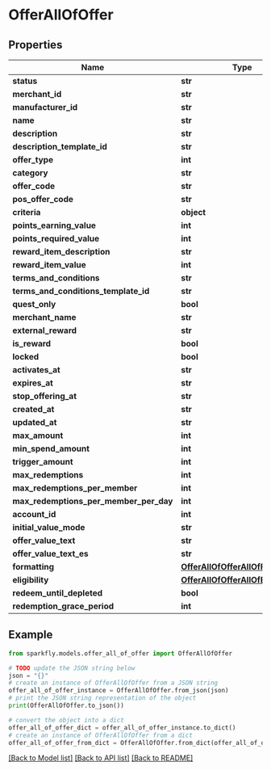 # OfferAllOfOffer


## Properties

Name | Type | Description | Notes
------------ | ------------- | ------------- | -------------
**status** | **str** |  | [optional] 
**merchant_id** | **str** |  | [optional] 
**manufacturer_id** | **str** |  | [optional] 
**name** | **str** |  | [optional] 
**description** | **str** |  | [optional] 
**description_template_id** | **str** |  | [optional] 
**offer_type** | **int** |  | [optional] 
**category** | **str** |  | [optional] 
**offer_code** | **str** |  | [optional] 
**pos_offer_code** | **str** |  | [optional] 
**criteria** | **object** |  | [optional] 
**points_earning_value** | **int** |  | [optional] 
**points_required_value** | **int** |  | [optional] 
**reward_item_description** | **str** |  | [optional] 
**reward_item_value** | **int** |  | [optional] 
**terms_and_conditions** | **str** |  | [optional] 
**terms_and_conditions_template_id** | **str** |  | [optional] 
**quest_only** | **bool** |  | [optional] 
**merchant_name** | **str** |  | [optional] 
**external_reward** | **str** |  | [optional] 
**is_reward** | **bool** |  | [optional] 
**locked** | **bool** |  | [optional] 
**activates_at** | **str** |  | [optional] 
**expires_at** | **str** |  | [optional] 
**stop_offering_at** | **str** |  | [optional] 
**created_at** | **str** |  | [optional] 
**updated_at** | **str** |  | [optional] 
**max_amount** | **int** |  | [optional] 
**min_spend_amount** | **int** |  | [optional] 
**trigger_amount** | **int** |  | [optional] 
**max_redemptions** | **int** |  | [optional] 
**max_redemptions_per_member** | **int** |  | [optional] 
**max_redemptions_per_member_per_day** | **int** |  | [optional] 
**account_id** | **int** |  | [optional] 
**initial_value_mode** | **str** |  | [optional] 
**offer_value_text** | **str** |  | [optional] 
**offer_value_text_es** | **str** |  | [optional] 
**formatting** | [**OfferAllOfOfferAllOfFormatting**](OfferAllOfOfferAllOfFormatting.md) |  | [optional] 
**eligibility** | [**OfferAllOfOfferAllOfEligibility**](OfferAllOfOfferAllOfEligibility.md) |  | [optional] 
**redeem_until_depleted** | **bool** |  | [optional] 
**redemption_grace_period** | **int** |  | [optional] 

## Example

```python
from sparkfly.models.offer_all_of_offer import OfferAllOfOffer

# TODO update the JSON string below
json = "{}"
# create an instance of OfferAllOfOffer from a JSON string
offer_all_of_offer_instance = OfferAllOfOffer.from_json(json)
# print the JSON string representation of the object
print(OfferAllOfOffer.to_json())

# convert the object into a dict
offer_all_of_offer_dict = offer_all_of_offer_instance.to_dict()
# create an instance of OfferAllOfOffer from a dict
offer_all_of_offer_from_dict = OfferAllOfOffer.from_dict(offer_all_of_offer_dict)
```
[[Back to Model list]](../README.md#documentation-for-models) [[Back to API list]](../README.md#documentation-for-api-endpoints) [[Back to README]](../README.md)


